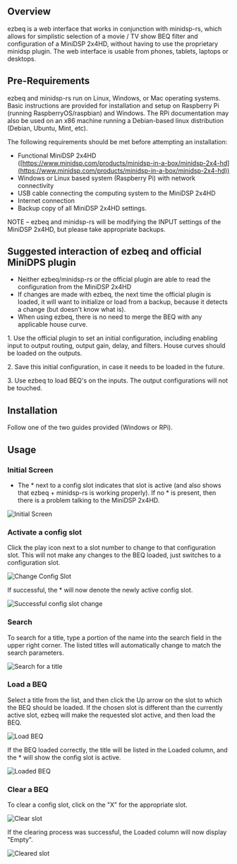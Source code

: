 ## Overview

ezbeq is a web interface that works in conjunction with minidsp-rs, which allows for simplistic selection of a movie / TV show BEQ filter and configuration of a MiniDSP 2x4HD, without having to use the proprietary minidsp plugin. The web interface is usable from phones, tablets, laptops or desktops.

## Pre-Requirements

ezbeq and minidsp-rs run on Linux, Windows, or Mac operating systems. Basic instructions are provided for installation and setup on Raspberry Pi (running RaspberryOS/raspbian) and Windows. The RPi documentation may also be used on an x86 machine running a Debian-based linux distribution (Debian, Ubuntu, Mint, etc).

The following requirements should be met before attempting an installation:

- Functional MiniDSP 2x4HD ([https://www.minidsp.com/products/minidsp-in-a-box/minidsp-2x4-hd](https://www.minidsp.com/products/minidsp-in-a-box/minidsp-2x4-hd))
- Windows or Linux based system (Raspberry Pi) with network connectivity
- USB cable connecting the computing system to the MiniDSP 2x4HD
- Internet connection
- Backup copy of all MiniDSP 2x4HD settings.

NOTE – ezbeq and minidsp-rs will be modifying the INPUT settings of the MiniDSP 2x4HD, but please take appropriate backups.

## Suggested interaction of ezbeq and official MiniDPS plugin

- Neither ezbeq/minidsp-rs or the official plugin are able to read the configuration from the MiniDSP 2x4HD
- If changes are made with ezbeq, the next time the official plugin is loaded, it will want to initialize or load from a backup, because it detects a change (but doesn't know what is).
- When using ezbeq, there is no need to merge the BEQ with any applicable house curve.

1\. Use the official plugin to set an initial configuration, including enabling input to output routing, output gain, delay, and filters. House curves should be loaded on the outputs.

2\. Save this initial configuration, in case it needs to be loaded in the future.

3\. Use ezbeq to load BEQ's on the inputs. The output configurations will not be touched.

## Installation

Follow one of the two guides provided (Windows or RPi).

## Usage

### Initial Screen

- The * next to a config slot indicates that slot is active (and also shows that ezbeq + minidsp-rs is working properly). If no * is present, then there is a problem talking to the MiniDSP 2x4HD.

![Initial Screen](./img/home01.png)

### Activate a config slot

Click the play icon next to a slot number to change to that configuration slot. This will not make any changes to the BEQ loaded, just switches to a configuration slot.

![Change Config Slot](./img/home02.png)

If successful, the * will now denote the newly active config slot.

![Successful config slot change](./img/home03.png)

### Search

To search for a title, type a portion of the name into the search field in the upper right corner. The listed titles will automatically change to match the search parameters.

![Search for a title](./img/home04.png)

### Load a BEQ

Select a title from the list, and then click the Up arrow on the slot to which the BEQ should be loaded. If the chosen slot is different than the currently active slot, ezbeq will make the requested slot active, and then load the BEQ.

![Load BEQ](./img/home05.png)

If the BEQ loaded correctly, the title will be listed in the Loaded column, and the * will show the config slot is active.

![Loaded BEQ](./img/home06.png)

### Clear a BEQ

To clear a config slot, click on the "X" for the appropriate slot.

![Clear slot](./img/home07.png)

If the clearing process was successful, the Loaded column will now display "Empty".

![Cleared slot](./img/home08.png)
